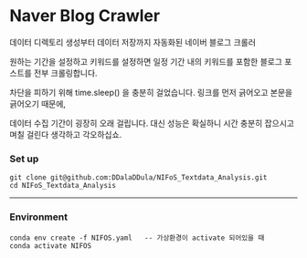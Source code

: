 # Naver Blog Crawler
데이터 디렉토리 생성부터 데이터 저장까지 자동화된 네이버 블로그 크롤러

원하는 기간을 설정하고 키워드를 설정하면 일정 기간 내의 키워드를 포함한 블로그 포스트를 전부 크롤링합니다.

차단을 피하기 위해 time.sleep() 을 충분히 걸었습니다. 링크를 먼저 긁어오고 본문을 긁어오기 때문에,

데이터 수집 기간이 굉장히 오래 걸립니다. 대신 성능은 확실하니 시간 충분히 잡으시고 며칠 걸린다 생각하고 각오하십쇼.
### Set up

    git clone git@github.com:DDalaDDula/NIFoS_Textdata_Analysis.git
    cd NIFoS_Textdata_Analysis

---
### Environment

    conda env create -f NIFOS.yaml   -- 가상환경이 activate 되어있을 때
    conda activate NIFOS

